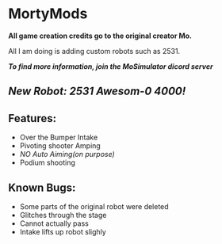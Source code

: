 # MortyMods

**All game creation credits go to the original creator Mo.**

All I am doing is adding custom robots such as 2531. 

***To find more information, join the MoSimulator dicord server***

## ***New Robot: 2531 Awesom-0 4000!***
## Features:
- Over the Bumper Intake
- Pivoting shooter Amping
- *NO Auto Aiming(on purpose)*
- Podium shooting

## Known Bugs:
- Some parts of the original robot were deleted
- Glitches through the stage
- Cannot actually pass
- Intake lifts up robot slighly

